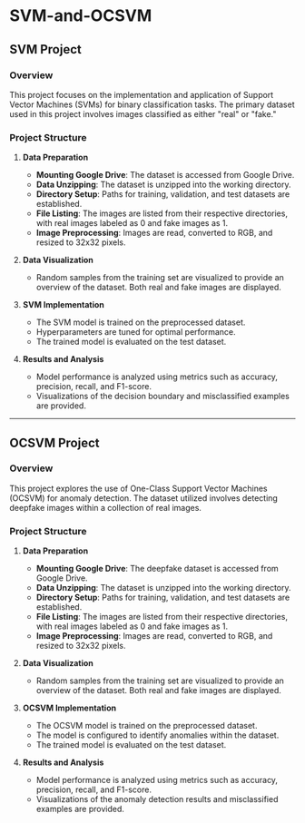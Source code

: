 # SVM-and-OCSVM

## SVM Project

### Overview
This project focuses on the implementation and application of Support Vector Machines (SVMs) for binary classification tasks. The primary dataset used in this project involves images classified as either "real" or "fake."

### Project Structure

1. **Data Preparation**
    - **Mounting Google Drive**: The dataset is accessed from Google Drive.
    - **Data Unzipping**: The dataset is unzipped into the working directory.
    - **Directory Setup**: Paths for training, validation, and test datasets are established.
    - **File Listing**: The images are listed from their respective directories, with real images labeled as 0 and fake images as 1.
    - **Image Preprocessing**: Images are read, converted to RGB, and resized to 32x32 pixels.

2. **Data Visualization**
    - Random samples from the training set are visualized to provide an overview of the dataset. Both real and fake images are displayed.

3. **SVM Implementation**
    - The SVM model is trained on the preprocessed dataset.
    - Hyperparameters are tuned for optimal performance.
    - The trained model is evaluated on the test dataset.

4. **Results and Analysis**
    - Model performance is analyzed using metrics such as accuracy, precision, recall, and F1-score.
    - Visualizations of the decision boundary and misclassified examples are provided.

---

## OCSVM Project

### Overview
This project explores the use of One-Class Support Vector Machines (OCSVM) for anomaly detection. The dataset utilized involves detecting deepfake images within a collection of real images.

### Project Structure

1. **Data Preparation**
    - **Mounting Google Drive**: The deepfake dataset is accessed from Google Drive.
    - **Data Unzipping**: The dataset is unzipped into the working directory.
    - **Directory Setup**: Paths for training, validation, and test datasets are established.
    - **File Listing**: The images are listed from their respective directories, with real images labeled as 0 and fake images as 1.
    - **Image Preprocessing**: Images are read, converted to RGB, and resized to 32x32 pixels.

2. **Data Visualization**
    - Random samples from the training set are visualized to provide an overview of the dataset. Both real and fake images are displayed.

3. **OCSVM Implementation**
    - The OCSVM model is trained on the preprocessed dataset.
    - The model is configured to identify anomalies within the dataset.
    - The trained model is evaluated on the test dataset.

4. **Results and Analysis**
    - Model performance is analyzed using metrics such as accuracy, precision, recall, and F1-score.
    - Visualizations of the anomaly detection results and misclassified examples are provided.
